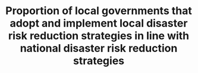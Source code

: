 ---
data_non_statistical: false
date_metadata_updated: February 2018 (Kali Kong)
goal_meta_link: http://unstats.un.org/sdgs/files/metadata-compilation/Metadata-Goal-1.pdf
goal_meta_link_page: 21
graph: binary
graph_status_notes: Posted
graph_title: Has the US established national and local disaster risk reduction strategies?
graph_type: line
graph_type_description: null
has_metadata: false
indicator: 1.5.4
indicator_name: Proportion of local governments that adopt and implement local disaster
  risk reduction strategies in line with national disaster risk reduction strategies
indicator_variable: disaster_rsk_rdctn
layout: indicator
periodicity: Annual
permalink: /1-5-4/
published: true
reporting_status: complete
sdg_goal: 1
source_agency_staff_email: Elan_P_Strait@nsc.eop.gov
source_agency_staff_name: Elan Strait
source_agency_survey_dataset: National Security Council/Executive Office of the President
source_notes: null
source_title: null
source_url: https://www.dhs.gov/presidential-policy-directive-8-national-preparedness
target: By 2030, build the resilience of the poor and those in vulnerable situations
  and reduce their exposure and vulnerability to climate-related extreme events and
  other economic, social and environmental shocks and disasters.
target_id: '1.5'
title: Proportion of local governments that adopt and implement local disaster risk
  reduction strategies in line with national disaster risk reduction strategies
un_designated_tier: '1'
unit_of_measure: Yes/No
us_method_of_computation: 'US Presidential Policy Directive 8: National Preparedness,
  including the National Preparedness Goal and the National Preparedness System'
variable_description: null
variable_notes: null
---